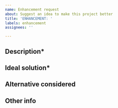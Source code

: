 ```yaml
---
name: Enhancement request
about: Suggest an idea to make this project better
title: 'ENHANCEMENT: '
labels: enhancement
assignees: ''

---
```

<!--
**DISCLAIMER** If your issue fails to follow this layout it will be closed.

RULES:
- Naming convention should be: ENHANCEMENT: {Brief description of the enhancement}
- Topics followed by an asterisk (*) are required and SHOULD NOT be removed
- Topics without asterisk are optional and, if empty, should be deleted
-->

## Description*

<!-- A clear and concise description of what the problem is. Ex. I'm always frustrated when [...] -->

## Ideal solution*

<!-- A clear and concise description of what you want to happen. -->

## Alternative considered

<!-- A clear and concise description of any alternative solutions or features you've considered. -->

## Other info

<!-- Add any other context about the problem here. -->

